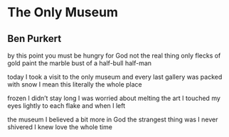 # The Only Museum
## Ben Purkert
by this point you must be hungry
for God not the real thing only
flecks of gold paint the marble bust
of a half-bull half-man

today I took a visit to the only
museum and every last gallery was
packed with snow I mean this
literally the whole place

frozen I didn’t stay long
I was worried about melting
the art I touched my eyes lightly
to each flake and when I left

the museum I believed a bit more
in God the strangest thing was
I never shivered I knew love
the whole time